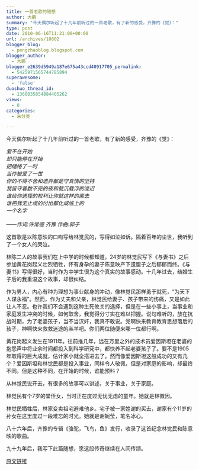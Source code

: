 ```yaml
---
title: 一首老歌的随想
author: 大鹏
summary: "今天偶尔听起了十几年前听过的一首老歌，有了新的感受，齐豫的《觉》："
type: post
date: 2010-06-16T11:21:00+00:00
url: /archives/10802
blogger_blog:
  - pengzhaoblog.blogspot.com
blogger_author:
  - 大鹏
blogger_e2639d5949a187e675a43ccd40917705_permalink:
  - 5425971565744785894
superawesome:
  - 'false'
duoshuo_thread_id:
  - 1360835854884405262
views:
  - 8
categories:
  - 未分类

---
```

今天偶尔听起了十几年前听过的一首老歌，有了新的感受，齐豫的《觉》：

<span style="font-style:italic;">爱不在开始</span><br style="font-style:italic;" /><span style="font-style:italic;">却只能停在开始</span><br style="font-style:italic;" /><span style="font-style:italic;">把缱绻了一时</span><br style="font-style:italic;" /><span style="font-style:italic;">当作被爱了一世</span><br style="font-style:italic;" /><span style="font-style:italic;">你的不得不舍和遗弃都是守真情的坚持</span><br style="font-style:italic;" /><span style="font-style:italic;">我留守着数不完的夜和载沉载浮的凌迟</span><br style="font-style:italic;" /><span style="font-style:italic;">谁给你选择的权利让你就这样的离去</span><br style="font-style:italic;" /><span style="font-style:italic;">谁把我无止境的付出都化成纸上的</span><br style="font-style:italic;" /><span style="font-style:italic;">一个名字</span><br style="font-style:italic;" /><br style="font-style:italic;" /><span style="font-style:italic;">——作词:许常德 齐豫 作曲:郭子</span>

这首歌是以陈意映的口吻写给林觉民的，写得如泣如诉。隔着百年的尘世，我听到了一个女人的哭泣。

林陈二人的故事我们在上中学的时候都知道。24岁的林觉民写下《与妻书》之后参加黄花岗起义壮烈牺牲，怀有身孕的妻子陈意映产下遗腹子之后郁郁而终。《与妻书》写得很好，当时作为中学生很为这个真实的故事感动。十几年过去，结婚生子后的我重温这个故事，却很纠结。

作为男人，内心有种为理想为事业献身的冲动，像林觉民那样勇于就死，“为天下人谋永福”。然而，作为丈夫和父亲，林觉民给妻子、孩子带来的伤痛，又是如此让人不忍。也许我们不会遇到这种生死攸关的选择，但是在一些小事上，当事业和家庭发生冲突的时候，如何取舍，我觉得分寸实在难以把握。说句难听的，放在抗战时期，为了老婆孩子，当不当汉奸，我真不敢说。党啊快来教育教育思想落后的孩子，神啊快来救救迷途的羔羊吧。你们两位随便来哪一位都行啊。

黄花岗起义发生在1911年。往前推几年，远在万里之外的技术员爱因斯坦在老婆的抱怨声中将业余时间都投入到科学研究中，都快养不起老婆孩子了。要不是1905年取得的巨大成就，估计家小就全搭进去了。然而像爱因斯坦这般成功的又有几个？爱因斯坦和林觉民都是投入事业，同样令人敬佩，但是对家庭的影响，却最终不同。但是这种不同，在开始的时候，谁能预料？

从林觉民说开去，有很多的故事可以讲述，关于事业，关于家庭。

林觉民有个7岁的堂侄女，当时正在度过无忧无虑的童年。她就是林徽因。

林觉民牺牲后，林家变卖祖宅避难他乡。宅子被一家姓谢的买去，谢家有个11岁的孙女在这里度过一段难忘的时光。她就是谢婉莹，笔名冰心。

八十六年后，齐豫的专辑《骆驼，飞鸟，鱼》发行，收录了这首纪念林觉民和陈意映的歌曲。

九十九年后，我写下此篇随想，愿这段传奇继续在人间传颂。

[原文链接](http://dapengde.com/archives/10802)

